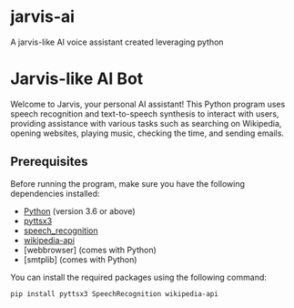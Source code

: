 # jarvis-ai

A jarvis-like AI voice assistant created leveraging python

# Jarvis-like AI Bot

Welcome to Jarvis, your personal AI assistant! This Python program uses speech recognition and text-to-speech synthesis to interact with users, providing assistance with various tasks such as searching on Wikipedia, opening websites, playing music, checking the time, and sending emails.

## Prerequisites

Before running the program, make sure you have the following dependencies installed:

- [Python](https://www.python.org/downloads/) (version 3.6 or above)
- [pyttsx3](https://pypi.org/project/pyttsx3/)
- [speech_recognition](https://pypi.org/project/SpeechRecognition/)
- [wikipedia-api](https://pypi.org/project/Wikipedia-API/)
- [webbrowser] (comes with Python)
- [smtplib] (comes with Python)

You can install the required packages using the following command:

```bash
pip install pyttsx3 SpeechRecognition wikipedia-api
```
